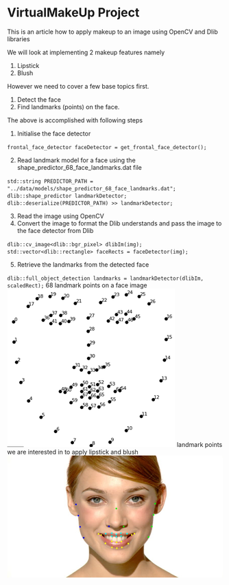 # VirtualMakeUp Project

This is an article how to apply makeup to an image using OpenCV and Dlib libraries

We will look at implementing 2 makeup features namely
1. Lipstick
2. Blush

However we need to cover a few base topics first.
1. Detect the face
2. Find landmarks (points) on the face.

The above is accomplished with following steps
1. Initialise the face detector

`
frontal_face_detector faceDetector = get_frontal_face_detector();
`

2. Read landmark model for a face using the shape_predictor_68_face_landmarks.dat file

`
  std::string PREDICTOR_PATH =  "../data/models/shape_predictor_68_face_landmarks.dat";
  dlib::shape_predictor landmarkDetector;
  dlib::deserialize(PREDICTOR_PATH) >> landmarkDetector;
`

3. Read the image using OpenCV
4. Convert the image to format the Dlib understands and pass the image to the face detector from Dlib

`
  dlib::cv_image<dlib::bgr_pixel> dlibIm(img);
  std::vector<dlib::rectangle> faceRects = faceDetector(img);
`

5. Retrieve the landmarks from the detected face

`
dlib::full_object_detection landmarks = landmarkDetector(dlibIm, scaledRect);
`
68 landmark points on a face image
![](https://github.com/clintonvanry/VirtualMakeUp/blob/main/dlib68points.png)
landmark points we are interested in to apply lipstick and blush
![](https://github.com/clintonvanry/VirtualMakeUp/blob/main/poi.jpg)


 


